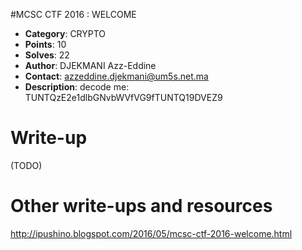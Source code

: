 #MCSC CTF 2016	: WELCOME

* **Category**: CRYPTO <br>
* **Points**: 10 <br>
* **Solves**: 22  <br>
* **Author**: DJEKMANI Azz-Eddine
* **Contact**: azzeddine.djekmani@um5s.net.ma
* **Description**: decode me: TUNTQzE2e1dlbGNvbWVfVG9fTUNTQ19DVEZ9	


# Write-up 

(TODO)

# Other write-ups and resources

http://ipushino.blogspot.com/2016/05/mcsc-ctf-2016-welcome.html
